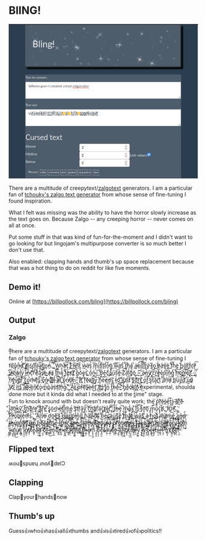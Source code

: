# BlING!

![Screenshoooooot!!!!](screenshot.png)

There are a multitude of creepytext/[zalgotext](https://knowyourmeme.com/photos/974-zalgo) generators.  I am 
a particular fan of [tchouky's zalgo text generator](https://eeemo.net/) from 
whose sense of fine-tuning I found inspiration.

What I felt was missing was the ability to have the horror slowly increase
as the text goes on.  Because Zalgo -- any creeping horror -- never comes on all at once.

Put some stuff in that was kind of fun-for-the-moment and
I didn't want to go looking for but lingojam's multipurpose
converter is so much better I don't use that.

Also enabled: clapping hands and thumb's up space
replacement because that was a hot thing to do on reddit
for like five moments.

## Demo it!

Online at [https://billpollock.com/bling](https://billpollock.com/bling)

## Output
### Zalgo

T̶̥̑here are a multitude of creepytext/[zalgotext](https://knowyourmeme.com/photos/974-zalgo) generators.  I am 
a particular fan of [tchouky's zalgo ̘̓͢text generator](https://eeemo.net/) from 
whose sense of fine-tuning I fo̔҉̠u̡̬̒ṋ̶͋d̥̍́ ͫ҉̟i̸̪͑n̡̺̎s̪̈p̢͐ͅi͔ͫ́r̴͍ͧa͚̿͢ṯ̸̈́ī̢̖o͔̓͟n̫ͯ͠.̠̅͝
̻̿͡
͍ͥ͘W̨̳ͬh͇ͭ̕a̩ͦ͜t̡̫ͣ ̢̤̅Ǐ̵͉ ͉͆͢f̵̺ͫe̢̺ͪḽͣ͘ţ͔̋ ̩ͥ͝ẃ̴͖ȃ̤̕s̝̈́̀ ̗͛͞m̡͉͆i̲ͧ͠s͕̊͡s̛̰͗i̹͒͝n̟̓̕ǧ̨̯ ̖̄͡w̮͂͞a̺ͭ͟s̗̋͞ ̰͗̀t̢͔ͫhͮ͏̺ȩ̤̉ ̙́́a̶͚͑b̝̋͡î̲͝l̹̿i̺͊͞t̨̘͛ý̛͎ ̶̱̅ṱ̅͜o͓̓͜ ̖̎͜h̸̩ͪa̙ͤ͜v͚̈́͢ȅ͙͜ ̪̅͠tͤ͏hͪ͏̭ë̟͜ ̢͕͒h̳ͧ́o̺̓͟rͤ҉̯r̼̆́o͙̓͡r̙ͪ͡ ̳͐s̸͍̿l̵̺ͨõ҉̞w̘ͭ͘l̨͎̾ÿ̧̻́ ̤͒́i̶̪̿n̴̮̎c͔͌͝r̋͝e̸͔ͪą̲͊s̸͍̿ė̴̱
͍̓͟a̸̦͑s̷͈̀ ̹͑͘t̞͌́ḩ̪͗ę͕̾ ̧̩̿tͩ͏͍e̻ͯ͜x̸̦ͭť̸̳ ̣ͮ̀g͕̒͟o͛͏̬ȩ̝ͬṣ̍̀ ͚͛͟ȏ̫́n̴̩̓.̵̘̎ ̱ͦ͞ ̛̱ͨB̧̙́ẹ̡̊c͕ͩ͜ä̼́͞u͕̒͘s̠̃͡ē̶͚ ̈͏̹Z̞͊͠a̛̮ͫl͓̔͞g͉ͣ̀ŏ͜ͅ ̨͕̃-̵̞̅-̭̌́ ̔͏͍a̶̠ͪn̲ͪ̀y̸͍̋ ̡̻̔c̾ř̼͢e̷͇ͨę͕̒p͕̀̚ĭ̼͞n̷̗̽g̻̽͠ ̜ͯ͢h̗ͧ̀o҉̗r̳ͮ͠r̵̰̔o̿҉̝r̨̟̃ ͔͋͢-̻ͮ͝-̡̙̎ ͕̋̀ṇ̋̕e̢̻͊v̼̔͝ȇ҉͎r̊͠ͅ ̛̼̂c̡̺̾ǫ̻̚m̶̦̽e͕ͮ͞s̳̏͞ ̵̞̑ǫ͈͐n̴̰̒
̷̣ͭa͐҉͎l͍ͫ͟l̶͓̾ ̩ͦ͠ǎ̷͍t̅҉̮ ̝ͤ͘o̢̫ͣn̸̠̈́c̸̫͆e̗̔͟.̶͉͛
̨̼ͫ
̬̕I̝͛͘ţ̦ͬ ̦ͦ̀r͔ͣ͠ě̴̱a҉̼ḷ̢͑l̨̙̿y̙̿́ ̪͋n̝͊͝é̹͝e̸͖̓d̫ͭ͡s̡̙̅ ͂͏͙t̴͙ͩő̠͜ ͚͌͢j̬ͩ͘ù҉̦s̫̃͠t̸ͯͅ ͯ͏̱s͚͆͠o͖ͯ͡ṙ̫͜ẗ̷̲́ ͍͊͜o̮ͨ͞f̧͈̐ ̷̪̒s̨̝̈́t̗̄͞ȁ̢ͅr͚̉̀t͍ͧ͘ ̘ͣ͘a̛̱̅n̛̜̔d̵͓͆ ̈́͏̟ḃ̺̕u̜ͣ́i̡̫ͧl̺̄͠d̺ͬ͜ ̈́͏̻ų̰͛p̷͈͆ ̡͕ͦs̸̬̑o̜̽͘ ͚ͥi̍͏̟t͖̿͞š̳͞ ̮͌͡a̯̓͠l̶̪̎l̓҉͔-̡̣̂e̡̗͐n̸̬̅c̲͂́o̢̠ͭm̻ͧ͡p̉͏͈a̙̓̕s̞ͥ͢s͔͗͡i̯ͮ͢n͙̏̀g̷̹ͧ.̛̰͌
̨̯̒
̪͐͞Ã͇t̷̳̓ ̴̺ͪp̗̓̕r̵̦͒e͎͛͞s̶̳͆e̶̮̍n̤̂͜t̚͏̖ ̟̃͜i͗͝t̸̲̓s̳ͦ͜ ̢̥̾ḯ̡̙n̪ͮ͞ ̠͘t̡͖̂h̴̹̐e̼̽͠ ̵͍͗"̉҉̦h̡̖̒e͉͋͟c̸̜͗k̲̍͠i͗҉̘n͙ͣ̕ ̭ͩ͟e̗̽͟xperimental, shoulda done more but it kinda did what I needed to at the t̺ͮ͡ime" stage.  
Fun to knock around with but doesn't really quite work; the̘͑͟ ́͏̩p̡͔̋r̛͕ͯě̷̫s̷̺͐e̞̒͡t̖̑͟s̨̙͗ ̶͂ͅaͮ͏͈r͖ͩ͠ẹ̷̾ ͉ͦ́j̡̦̐ã̛̠ñ̷̟ķ͈̽y̛̗̅,̢̮ͪ ̴̤̾t̡͖͒h͚ͭ͠e̽͏̻ṟ͗͢e͎ͭ͡ ̰̚͟a͙ͩ͠r̢̩̔e̺ͬ͞ ̨̦ͩş̀ͅö̦͢m̴̗͐e̷̯ͤṱ̇͡i̪̿̀m̢̯̋ë͕́͟ ̤ͣ͢s̢̜̃t̍҉̣rͯ͏̦a̧̼̅ẙ̼͠
͔̆͡c̫̐͢h͍̄͝a̛̳̾r̤͊́á̩͘ç̗̌ẗ̸̪ę̰͒r̘̊͠,ͣ҉̬ ̙̃̀t̞̃̀h̶͈ͤë̝͡ ̝̋͢m̷̼̎a͇̐̀x̡͍̚ ͕͗͠i̝ͦ͠s̟ͪ͡ ̵̺͒t̛̜ͣơ͇͛ỏ͉͞ ̡̣ͥm̨̝̿u̯ͧ́c̢̩͐h̸̙͊,̹̀͘ ͖̓͡Iͦ͏̤D̪̈́͜K͎ͯ͢.̨͕̍ ̨̟̔ ̰̋͝P̓͏͎ṟ̸ͬo͍̿͝b̷̻̎l̡̞̊e̮̾͡m̸̦͆s̘ͯ͞.̜̆͜
͉̌́
̛͍̌A̗ͤ͝l̢̫͐s̹͒̕o̶̦͑ ̧̠́d͎̒̀ö̪͢eͨ҉̲s̈́͢ ̼͌͞c̶̤ͥl̛̳̽ä͈͜p̛̻̿ṕ̱̕ḭ̵̓n̡̪͋g̐͘ ͈̂͘ḩ̜ͧa̛̙̅n̺͌͞ḓͫ͝s̤͒͘ ̰͊̀bͫ͞ͅe̲͗͡c̛̳ͥä̤́͝u̙͛͟s͉ͫ͘e͕̐̀ ̛̮͊t̸̲ͨh̦̐͢a͈ͮ͡t̶͍̓ ̪͐͝w̩̔́a͕̒͘s͚ͣ͢ ͊͏͔á̶̜ ̫̓͜h̺ͯ̀o͇̚͘t͎ͥ́ ̜ͩ́m̑҉̟e̗ͧ͟ṁ͎͢ḙ̢̌ ̡̰ͯa̡̳ͨn̶͍̔d̯ͥ̕ ̜̏́t̴̤ͣh̷̲́ử̘m͓ͯ͟b͍͋͡ş̖͒ ͤ҉̻u̢̱ͫp͚̀̚ ̡̥̇b̦ͭ̀eͯ҉̯c̙͛͜a̭̽͝u͋͝s̮͑e̝̿͠ ̶̼̀I͌͢ͅD̵̩̫̾ͥ͟K̸̗͈̾͆͞;̮̟ͮ́̕͠ ̵̢͚̫̈́ͤt̴̻͓́̐́ḩ̨̺̪̓̌e̵̷͍͓͛ͤ ̧͙͍̃̈́̀s̙͉̅̈̀͝t̵̨̝̳̉ͫä̼͉ͮ͢͜c̵̡̦͕̃̏k̸͓̙ͥ͆͡ ̴̡͔̺ͬ͂s͐ͫ҉̝̲͢ḧ̡̨̭̘́̿ő̡̹̼̅͞u̶̸̳͎̒ͪl̗̊ͤ͘͞d̜̬̏ͫ͟͞ ̢͖̗̈͌͝p͖̩̆̃͟͠r̆ͩ͝͏̝̦ỏ̵͍̠̾̀ḅ̢̦̍͑ä̛͍̱́ͨ́b̸͖̪̃ͩ͞ḽ̶̫̈́ͥ͟y͎̙̋̿͜͜
̴̘͉̑ͪ͠ṭ̦̄ͦ͟͠a̶͚̺͗ͦ͘k͇̮̄̑͠eͬ̒҉̷̩̟ ̢̼͕̅̏̕a̴͉̩͂ͣ͢n̛̫̉́͞ͅ ͧͪ͏͏̣̙a̰͎̾̿͘͝r̭͓ͯ̒́͞b̡̮̱ͫ͗͢ị̶̼͗ͤ͞t̢̡͔̫ͣ̉r͕̣̈͌̀͢a̴͓̠͌̏͡ř̢͚̺̆͡y̛̩̳ͭ̃́ ̴̷̗̘̔̎j͙̺̇͂́̚͜͟oͬ̑̎҉̸̣̻͓͞ī̾͗͏͓͕̖͟n̨̗͖̙ͩͯ̍́͞ ̨̩̪͎ͮ̋̓͞͡ṽ̍̓͏̵̷̪͇̞ą̛͓̭̭ͭ̊ͭ̀l̢͚̬̖̓͗̃́͜ú̸̞͇̜͗ͧ͢͠ḙ̻͉̃̈ͮ̕ ̣͎̝͂͛ͯ́͞͡ȉ̴̡͙̩̮͆ͮ́n̸̸̳̪͙̆̉̄̀s̸̛̬̙̹ͥͩ̂͝t̃ͥͨ̕͏̮̮́ͅe̲̭̥͒͐ͤ̀̀̕ả̷̿̽҉͕̹̫͠d̵̡̯̝̻̍̐̇̕ ̵̛̦̼͙͒̎ͦ͡ö́͆ͦ́҉͏͉̖̦f̵̼̼̬̿̑̍͠͞ ̵͚̼̤̾͋̀̚͜ḙ̘ͣ̇͟͠͡ͅń̢̞͖ͦͯ͘͜u̓͋ͫ҉̭̼̮̀͞m̷̷̵̭͓̲̀̿͗e̢̲̞̻ͨ̓ͪ͜͝ř́ͫ҉҉̺̝̙̀â̵̷͎̥̖͐͑͠ṫ̼̟ͧͯ̕͡͠i̒̏ͩ͝҉̧̭̼͇n͛ͮ̂̀҉̞̜̕gͧ̿̋҉̪͍͉͘͢ ̸̢͚̝̯̏̅̀̀ţ̡̭̯̅ͨ̎͜ͅh̶̴͕̻͎͗ͧ͋̀ḙ̸̵̥̜̈̉̓͟m̨̢͎̘̟̈́͐ͯ͡ ̷̡̺̦̪ͣ̋̽̀b̡̛͕̩̜̈́̔̑͡ĕ̡͖̣̫ͨ͌͟͞cͧ̐̒͏̵̵̟͚̪ạ̷̛̺̦̌ͩ̌͝u̸̶͔̲̣͑ͤͭ͡s̋̔̅͝҉̞̞̩̀e̵͙̲̹ͨͩ̈́́͡ ̴̧̮͈̣͊ͨ̎͢a̍ͮͯ͟҉͈̺̰r̴̢̡̹̘͋ͬͯi̡̥͈͖ͨ̾͌͜͝b̸̷̻͓͉̌̋̓͡t̢͉̣̦̽̒̄̀͟ŗ̸̹͓̆̍̚͠ͅa̷͇̜̼͒ͩ́̀͜r͌̽̔͏̷̝̣̩͡ŷ̯̮͇͂̌̀͘͞ ̨̦͓͒̒͒͘͟i̸̶̛͕͓͕ͬ̊͐ş̸͈͎̗̋͆ͬ͞ ̷̼͎̪̓̿̎͡͝ḇ̴̷̧̘͎̎͊ͣḙ̶̳̘̎̃͋̀͟t̷̴̺̟̞ͦ͑̚͞tͪ͑̒͏̵̤̲̜͝e͑͐̾͞͏̴̪̣͔r̶̶͚̠̼̓̃̄̕!̷̘̱͕͗ͦͩ͠͝ ̈̃ͫ͏̳̟͚̀͝ ̢ͫ̉͐́͏̤̩ͅY̻̼͙̍̊̄̀͘͞É͛̑҉҉̨̪̜̮E̓̔ͥ͢҉̷͓̻ͅE̛̦̜̜ͥ̽̐͜͟!̛̠̩̼̈́̽ͤ́̀

## Flipped text

ʍou👏spuɐɥ ɹnoʎ👏dɐlƆ

## Clapping
Clap👏your👏hands👏now

## Thumb's up

Guess👍who👍has👍all👍thumbs and👍is👍tired👍of👍politics!!
